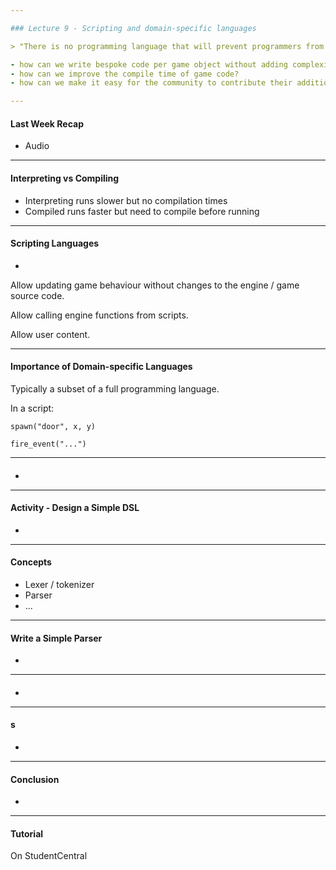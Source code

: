 ```yaml
---

### Lecture 9 - Scripting and domain-specific languages

> "There is no programming language that will prevent programmers from making bad programs." - Larry Flon

- how can we write bespoke code per game object without adding complexity to engine/game code?
- how can we improve the compile time of game code? 
- how can we make it easy for the community to contribute their additions to the game without changing any source code?a

---
```


#### Last Week Recap

- Audio




---

#### Interpreting vs Compiling

- Interpreting runs slower but no compilation times
- Compiled runs faster but need to compile before running


---

#### Scripting Languages

- 

Allow updating game behaviour without changes to the engine / game source code.

Allow calling engine functions from scripts.

Allow user content.


---

#### Importance of Domain-specific Languages

Typically a subset of a full programming language.

In a script:

```
spawn("door", x, y)

fire_event("...")
```


---

#### 

- 



---

#### Activity - Design a Simple DSL

- 




---

#### Concepts

- Lexer / tokenizer
- Parser
- ...




---

#### Write a Simple Parser

- 


---

#### 

- 



---

#### s

- 



---

#### Conclusion

- 

---

#### Tutorial

On StudentCentral
